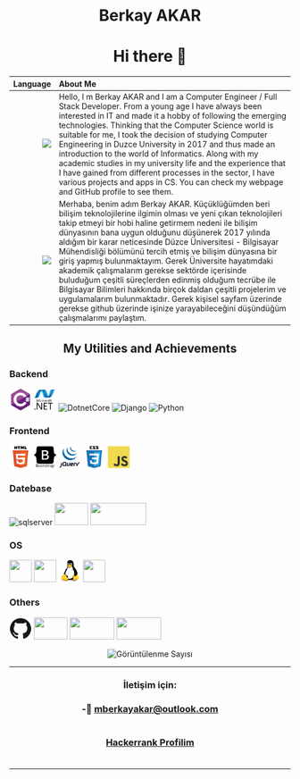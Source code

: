<h1 align="center"> Berkay AKAR</h1>

<h1 align='center'> Hi there 👋</h1>

| **Language** | **About Me** |
| -------------: | :------------- |
| <img src="https://bewerbung.co/wp-content/uploads/2018/07/bewerbung-englisch.jpg" width='96'> | Hello, I m Berkay AKAR and I am a Computer Engineer / Full Stack Developer. From a young age I have always been interested in IT and made it a hobby of following the emerging technologies. Thinking that the Computer Science world is suitable for me, I took the decision of studying Computer Engineering in Duzce University in 2017 and thus made an introduction to the world of Informatics. Along with my academic studies in my university life and the experience that I have gained from different processes in the sector, I have various projects and apps in CS. You can check my webpage and GitHub profile to see them.|
| <img src="https://upload.wikimedia.org/wikipedia/commons/thumb/b/b4/Flag_of_Turkey.svg/1200px-Flag_of_Turkey.svg.png" width='96'>  |Merhaba, benim adım Berkay AKAR. Küçüklüğümden beri bilişim teknolojilerine ilgimin olması ve yeni çıkan teknolojileri takip etmeyi bir hobi haline getirmem nedeni ile bilişim dünyasının bana uygun olduğunu düşünerek 2017 yılında aldığım bir karar neticesinde Düzce Üniversitesi - Bilgisayar Mühendisliği bölümünü tercih etmiş ve bilişim dünyasına bir giriş yapmış bulunmaktayım. Gerek Üniversite hayatımdaki akademik çalışmalarım gerekse sektörde içerisinde buluduğum çeşitli süreçlerden edinmiş olduğum tecrübe ile Bilgisayar Bilimleri hakkında birçok daldan çeşitli projelerim ve uygulamalarım bulunmaktadır. Gerek kişisel sayfam üzerinde gerekse github üzerinde işinize yarayabileceğini düşündüğüm çalışmalarımı paylaştım. |


<h2 style="text-align: center;"> My Utilities and Achievements </h2>

  ### Backend
  <p align="left">
  <img src="https://raw.githubusercontent.com/devicons/devicon/master/icons//csharp/csharp-original.svg" alt="c#" width="40" height="40" />
  <img src="https://raw.githubusercontent.com/devicons/devicon/master/icons/dot-net/dot-net-original-wordmark.svg"alt="Dotnet Framework" width="40" height="40" />
  <img src="https://upload.wikimedia.org/wikipedia/commons/e/ee/.NET_Core_Logo.svg" alt="DotnetCore" width="40" height="40"/>
 <img src="https://www.vectorlogo.zone/logos/djangoproject/djangoproject-ar21.svg" alt="Django" width="60" height="40"/>
 <img src="https://upload.wikimedia.org/wikipedia/commons/c/c3/Python-logo-notext.svg" alt="Python" width="40" height="40"/>

  
 
  </p>
  
  ### Frontend
  <p align="left">
    <img src="https://raw.githubusercontent.com/devicons/devicon/master/icons/html5/html5-original-wordmark.svg" width="40" height="40" />
   <img src="https://raw.githubusercontent.com/devicons/devicon/master/icons/bootstrap/bootstrap-plain-wordmark.svg" alt="bootstrap" width="40" height="40"/>
    <img src="https://raw.githubusercontent.com/devicons/devicon/master/icons/jquery/jquery-original-wordmark.svg" width="40" height="40" />
  <img src="https://raw.githubusercontent.com/devicons/devicon/master/icons/css3/css3-original-wordmark.svg" width="40" height="40" />
    <img src="https://raw.githubusercontent.com/devicons/devicon/master/icons/javascript/javascript-original.svg" width="40" height="40" />
 </p>
  
  ### Datebase
  <p align="left">
  <img src="https://upload.wikimedia.org/wikipedia/de/thumb/8/8c/Microsoft_SQL_Server_Logo.svg/2000px-Microsoft_SQL_Server_Logo.svg.png" alt="sqlserver" width="40" height="40"/>
  <img src="https://upload.wikimedia.org/wikipedia/commons/5/50/Oracle_logo.svg" width="60" height="40" />
  <img src="https://upload.wikimedia.org/wikipedia/commons/9/93/MongoDB_Logo.svg" width="100" height="40">
 </p>
  
 ### OS
  <p align="left">
    <img src ="https://i0.wp.com/blog.ncce.org/wp-content/uploads/2017/04/microsoft-windows-logo-vector-download.jpg?fit=512%2C512" width="40" height="40" />
   <img src ="https://banner2.cleanpng.com/20180920/fol/kisspng-windows-server-2-12-logo-organization-brand-windows-server-5ba39cd715d540.3534964615374491750894.jpg" width="40" height="40" />
   <img src ="https://raw.githubusercontent.com/devicons/devicon/master/icons/linux/linux-original.svg" width="40" height="40" />
  <img src ="https://cdn2.iconfinder.com/data/icons/metro-uinvert-dock/256/OS_Apple.png" width="40" height="40" />
  </p>
  
  ### Others
   <p align="left">
  <img src="https://raw.githubusercontent.com/devicons/devicon/master/icons/github/github-original.svg" width="40" height="40" /> 
  <img src="https://upload.wikimedia.org/wikipedia/en/f/f4/Docker_logo.svg" width="60" height="40" /> 
 <img src="https://static.wikia.nocookie.net/logopedia/images/d/d7/VMware_Workstation_logo.jpg/revision/latest?cb=20180424012243" width="80" height="40" />
  <img src="https://image.pngaaa.com/442/168442-middle.png" width="80" height="40" />


<p align="center"> <img src="https://komarev.com/ghpvc/?username=mberkayakardev" alt="Görüntülenme Sayısı" /> </p>

<hr>
<h3 align="center">İletişim için:<h3>
 
 <div align="center">
-📧 <a href="m.berkay.akar@gmail.com" aling="center">mberkayakar@outlook.com</a><br> <br> <br> 
 <a href="https://www.hackerrank.com/mberkayakar" aling="center"> Hackerrank Profilim </a><br> 

</div>
<br>
<hr>
 
 
